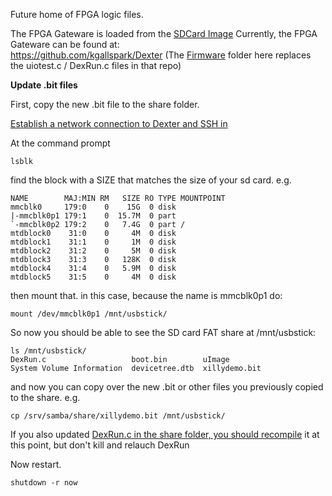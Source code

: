Future home of FPGA logic files.

The FPGA Gateware is loaded from the [SDCard Image](../../wiki/SD-Card-Image)
Currently, the FPGA Gateware can be found at:<br>
https://github.com/kgallspark/Dexter (The [Firmware](../Firmware) folder here replaces the uiotest.c / DexRun.c files in that repo)

**Update .bit files**

First, copy the new .bit file to the share folder.

[Establish a network connection to Dexter and SSH in](https://github.com/HaddingtonDynamics/Dexter/wiki/Dexter-Networking)

At the command prompt

`lsblk`

find the block with a SIZE that matches the size of your sd card. e.g.

````
NAME        MAJ:MIN RM   SIZE RO TYPE MOUNTPOINT
mmcblk0     179:0    0    15G  0 disk
|-mmcblk0p1 179:1    0  15.7M  0 part
`-mmcblk0p2 179:2    0   7.4G  0 part /
mtdblock0    31:0    0     4M  0 disk
mtdblock1    31:1    0     1M  0 disk
mtdblock2    31:2    0     5M  0 disk
mtdblock3    31:3    0   128K  0 disk
mtdblock4    31:4    0   5.9M  0 disk
mtdblock5    31:5    0     4M  0 disk
````
then mount that. in this case, because the name is mmcblk0p1 do:

`mount /dev/mmcblk0p1 /mnt/usbstick/`

So now you should be able to see the SD card FAT share at /mnt/usbstick:

````
ls /mnt/usbstick/
DexRun.c                   boot.bin        uImage
System Volume Information  devicetree.dtb  xillydemo.bit
````

and now you can copy over the new .bit or other files you previously copied to the share. e.g. 

`cp /srv/samba/share/xillydemo.bit /mnt/usbstick/`

If you also updated [DexRun.c in the share folder, you should recompile](https://github.com/HaddingtonDynamics/Dexter/blob/master/Firmware/README.md) it at this point, but don't kill and relauch DexRun

Now restart. 

`shutdown -r now`



